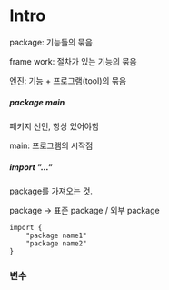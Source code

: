 # Intro



package: 기능들의 묶음

frame work: 절차가 있는 기능의 묶음

엔진: 기능 + 프로그램(tool)의 묶음



#####  package main

패키지 선언, 항상 있어야함

main: 프로그램의 시작점 



##### import "..."

package를 가져오는 것.

package -> 표준 package / 외부 package

```
import {
	"package name1"
	"package name2"
}
```



### 변수

